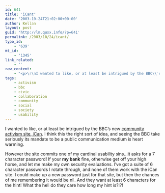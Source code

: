 ```yaml
---
id: 641
title: 'iCant'
date: '2003-10-24T21:02:00+00:00'
author: Kellan
layout: post
guid: 'http://lm.quxx.info/?p=641'
permalink: /2003/10/24/icant/
typo_id:
    - '639'
mt_id:
    - '1345'
link_related:
    - ''
raw_content:
    - "<p>\r\nI wanted to like, or at least be intrigued by the BBC\\'s new <a href=\\\"http://www.bbc.co.uk/dna/ican\\\">community activism site, iCan</a>.  I think this the right sort of idea, and seeing the BBC take seriously its mandate to be a public communication medium is heart warming.\r\n</p>\r\n<p>\r\nHowever the site commits one of my cardinal usability sins...it asks for a 7 character password!  If your <b>my bank</b> fine, otherwise get off your high horse, and let me make my own security evaluations.  I\\'ve got a suite of 6 character passwords I rotate through, and none of them work with the iCan site.  I could make up a new password just for that site, but then the chances of me remembering it would be nil.  And they want at least 6 characters for the hint!  What the hell do they care how long my hint is?!?!\r\n</p>"
tags:
    - activism
    - bbc
    - civic
    - collaboration
    - community
    - social
    - society
    - usability
---
```


I wanted to like, or at least be intrigued by the BBC’s new [community activism site, iCan](http://www.bbc.co.uk/dna/ican). I think this the right sort of idea, and seeing the BBC take seriously its mandate to be a public communication medium is heart warming.

However the site commits one of my cardinal usability sins…it asks for a 7 character password! If your **my bank** fine, otherwise get off your high horse, and let me make my own security evaluations. I’ve got a suite of 6 character passwords I rotate through, and none of them work with the iCan site. I could make up a new password just for that site, but then the chances of me remembering it would be nil. And they want at least 6 characters for the hint! What the hell do they care how long my hint is?!?!
